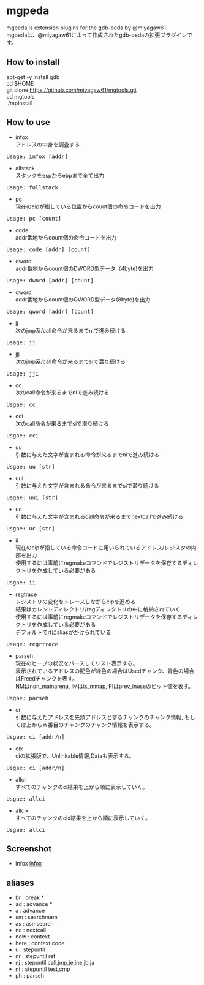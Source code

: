 mgpeda
===========

mgpeda is extension plugins for the gdb-peda by @miyagaw61.  
mgpedaは、@miyagaw61によって作成されたgdb-pedaの拡張プラグインです。

How to install
--------------

apt-get -y install gdb  
cd $HOME  
git clone https://github.com/miyagaw61/mgtools.git  
cd mgtools  
./mpinstall  

How to use
----------

* infox  
アドレスの中身を調査する  
<pre>
Usage: infox [addr]
</pre>

* allstack  
スタックをespからebpまで全て出力  
<pre>
Usage: fullstack
</pre>

* pc  
現在のeipが指している位置からcount個の命令コードを出力
<pre>
Usage: pc [count]
</pre>

* code  
addr番地からcount個の命令コードを出力
<pre>
Usage: code [addr] [count]
</pre>

* dword  
addr番地からcount個のDWORD型データ（4byte)を出力  
<pre>
Usage: dword [addr] [count]
</pre>

* qword  
addr番地からcount個のQWORD型データ(8byte)を出力
<pre>
Usage: qword [addr] [count]
</pre>

* jj  
次のjmp系/call命令が来るまでniで進み続ける
<pre>
Usage: jj
</pre>

* jji  
次のjmp系/call命令が来るまでsiで潜り続ける
<pre>
Usage: jji
</pre>

* cc  
次のcall命令が来るまでniで進み続ける
<pre>
Usgae: cc
</pre>

* cci  
次のcall命令が来るまでsiで潜り続ける
<pre>
Usgae: cci
</pre>

* uu  
引数に与えた文字が含まれる命令が来るまでniで進み続ける
<pre>
Usgae: uu [str]
</pre>

* uui  
引数に与えた文字が含まれる命令が来るまでsiで潜り続ける
<pre>
Usgae: uui [str]
</pre>

* uc  
引数に与えた文字が含まれるcall命令が来るまでnextcallで進み続ける
<pre>
Usgae: uc [str]
</pre>

* ii  
現在のeipが指している命令コードに用いられているアドレス/レジスタの内部を出力  
使用するには事前にregmakeコマンドでレジストリデータを保存するディレクトリを作成している必要がある
<pre>
Usgae: ii
</pre>

* regtrace  
レジストリの変化をトレースしながらeipを進める  
結果はカレントディレクトリ/regディレクトリの中に格納されていく  
使用するには事前にregmakeコマンドでレジストリデータを保存するディレクトリを作成している必要がある  
デフォルトでrtにaliasがかけられている
<pre>
Usage: regrtrace
</pre>

* parseh  
現在のヒープの状況をパースしてリスト表示する。  
表示されているアドレスの配色が緑色の場合はUsedチャンク、青色の場合はFreedチャンクを表す。  
NMはnon_mainarena, IMはis_mmap, PIはprev_inuseのビット値を表す。
<pre>
Usgae: parseh
</pre>

* ci  
引数に与えたアドレスを先頭アドレスとするチャンクのチャンク情報, もしくは上からｎ番目のチャンクのチャンク情報を表示する。
<pre>
Usgae: ci [addr/n]
</pre>

* cix  
ciの拡張版で、Unlinkable情報,Dataも表示する。
<pre>
Usgae: ci [addr/n]
</pre>

* allci  
すべてのチャンクのci結果を上から順に表示していく。
<pre>
Usgae: allci
</pre>

* allcix  
すべてのチャンクのcix結果を上から順に表示していく。
<pre>
Usgae: allci
</pre>

Screenshot
----------

* infox 
[infox](http://i.imgur.com/6uTRYLj.png)

aliases
-------

* br : break *  
* ad : advance *  
* a : advance  
* sm : searchmem  
* as : asmsearch  
* nc : nextcall  
* now : context
* here : context code
* u : stepuntil 
* nr : stepuntil ret  
* nj : stepuntil call,jmp,je,jne,jb,ja  
* nt : stepuntil test,cmp  
* ph : parseh


